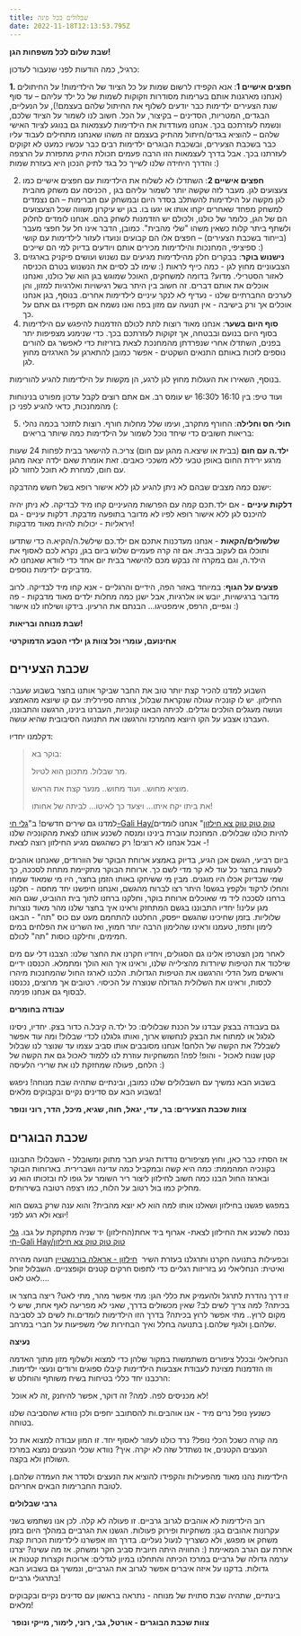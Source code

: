 ```yaml
---
title: שבלולים בכל פינה
date: 2022-11-18T12:13:53.795Z
---
```

**שבת שלום לכל משפחות הגן!**

כרגיל, כמה הודעות לפני שנעבור לעדכון:

**1. חפצים אישיים 1**: אנא הקפידו לרשום שמות על כל הציוד של הילדימות! על החיתולים (אנחנו מארגנות אותם בערימות מסודרות וזקוקות לשמות של כל ילד עליהם – עד סוף שנת הצעירים ילדימות כבר יודעים לשלוף את החיתול שלהם בעצמם!), על הנעליים, הבגדים, המטריות, הסדינים – בקיצור, על הכל. חשוב לנו לשמור על הציוד שלכם, ונשמח לעזרתכם בכך. אנחנו מעודדות את הילדימות לעצמאות גם בנוגע לציוד האישי שלהם – להוציא בגדים/חיתול מהתיק בעצמם זה משהו שאנחנו מתחילים לעבוד עליו כבר בשכבת הצעירים, ובשכבת הבוגרים ילדימות רבים כבר עכשיו כמעט לא זקוקים לעזרתנו בכך. אבל בדרך לעצמאות הזו הרבה פעמים תכולת התיק מתפזרת על הרצפה והדרך היחידה שלנו לשייך כל בגד לתיק הנכון היא בעזרת שמות :)

2. **חפצים אישיים 2**: השתדלו לא לשלוח את הילדימות עם חפצים אישיים כמו צעצועים לגן. מעבר לזה שקשה יותר לשמור עליהם בגן , הכניסה עם משחק מהבית לגן מקשה על הילדימות להשתלב בסדר היום ובמשחק עם חברימות – הם נצמדים למשחק מפחד שאחרים יקחו אותו או יגעו בו. בגן יש עיקרון משווה שכל הצעצועים הם של הגן, כלומר של כולנו, ולכולם יש הזדמנות לשחק בהם. אנחנו לומדים לחלוק ולשתף ביתר קלות כשאין משהו "שלי מהבית". כמובן, הדבר אינו חל על חפצי מעבר (בייחוד בשכבת הצעירים) – חפצים אלו הם קבועים ונועדו לעזור לילדימות עם קושי ספיציפי, המחנכות והילדימות מכירים אותם ויודעים בדיוק למי הם שייכים :)
3. **נישנוש בוקר**: בבקרים חלק מהילדימות מגיעים עם נשנוש ועושים פיקניק בארגזים הצבעוניים מחוץ לגן - כמה כייף לראות (: שימו לב לסיים את הנשנוש בטרם הכניסה לאזור הסטרילי. מדוע? בדומה למשחקים, האוכל שמוגש בגן הוא של כולנו, ואנחנו אוכלים את אותם דברים. זה חשוב בין היתר בשל רגישויות ואלרגיות למזון, והן לערכים החברתיים שלנו - נעדיף לא לנקר עיניים לילדימות אחרים. בנוסף, בגן אנחנו אוכלים אך ורק בישיבה - אין תנועה עם מזון בפה ואנו נשמח אם תקפידו גם אתם על כך.
4. **סוף היום בשער**: אנחנו מאוד רוצות לתת לכולם הזדמנות להיפגש עם הילדימות בסוף היום בנועם ובבטחה, אך זקוקות לעזרתכם בכך. כדי שנימנע מצפיפות יתר בפנים, השתדלו אחרי שנפרדתן מהמחנכת לצאת בזריזות כדי לאפשר גם להורים נוספים לזכות באותם התנאים השקטים - אפשר כמובן להתארגן על הארגזים מחוץ לגן.

בנוסף, השאירו את העגלות מחוץ לגן לרגע, הן מקשות על הילדימות להגיע להורימות.

ועוד טיפ: בין 16:10 ל16:30 יש עומס רב. אם אתם רוצים לקבל עדכון מפורט בנינוחות מהמחנכות, כדאי להגיע לפני כן (:

5. **חולי חס וחלילה**: החורף מתקרב, ועימו שלל מחלות חורף. רוצות לתזכר בכמה נהלי בריאות חשובים כדי שיחד נוכל לשמור על הילדימות כמה שיותר בריאים:

**ילד.ה עם חום** (בבית או שיצא.ה מהגן עם חום) צריכ.ה להישאר בבית לפחות 24 שעות מרגע ירידת החום באופן טבעי ללא משככי כאבים. זאת אומרת שאם ילדה יצאה מהגן עם חום, למחרת לא תוכל לחזור לגן.

ישנם כמה מצבים שבהם לא ניתן להגיע לגן ללא אישור רופא בשל חשש מהדבקה:

**דלקות עיניים** - אם ילד.תכם קמה עם הפרשות מהעיניים קחו מיד לבדיקה. לא ניתן יהיה להיכנס לגן ללא אישור רופא לפיו לא מדובר בתופעה מדבקת. דלקות עיניים - גם ויראליות - יכולות להיות מאוד מדבקות!

**שלשולים/הקאות** - אנחנו מעדכנות אתכם אם ילד.כם שילשל.ה/הקיא.ה כדי שתדעו ותוכלו גם לעקוב בבית. אם זה קרה פעמיים שלוש ביום בגן, נקרא לכם לאסוף את הילד.ה, וגם במקרה זה נבקש מכם להישאר בבית יום אחד כדי לוודא שאנחנו לא מדביקים ילדימות נוספים.

**פצעים על הגוף**: במיוחד באזור הפה, הידיים והרגליים - אנא קחו מיד לבדיקה. לרוב מדובר ברגישויות, יובש או אלרגיות, אבל ישנן כמה מחלות ילדים מאוד מדבקות - פה וגפיים, הרפס, אימפטיגו… הבנתם את הרעיון. בידקו ושילחו לנו אישור :)

**שבת מנוחה ובריאות!**

**אחינועם, עומרי וכל צוות גן ילדי הטבע הדמוקרטי**

## **שכבת הצעירים**

השבוע למדנו להכיר קצת יותר טוב את החבר שביקר אותנו בחצר בשבוע שעבר: החילזון. יש לו קונכיה עגולה שנקראת שבלול, צורתה ספירלית: עם קו שיוצא מהאמצע ועושה מעגלים הולכים וגדלים. לכיתה הבאנו קונכיות, העברנו בינינו, הרגשנו והתבוננו, העברנו אצבע על הקו היוצא מהמרכז והרגשנו את התנועה הסיבובית שהיא עושה.

דקלמנו יחדיו:

> בוקר בא:
>
> מר שבלול. מתכונן הוא לטיול.
>
> מוציא מחוש.. ועוד מחוש.. מנער קצת את הראש.
>
> את ביתו יקח איתו... ויצעד כך לאיטו... לביתה של אחותו!

למדנו גם שירים חדשים! ב"[גלי חי-Gali Hay/טוק טוק טוק צא חילזון](https://youtu.be/lUDJ9FzyyP4)" אנחנו לומדים להיות כולנו שבלולים. המחנכת עוברת בינינו ומנסה לשכנע אותנו לצאת מהקונכיה שלנו - אבל אנחנו לא רוצים! רק כשהגשם מגיע החילזון רוצה לצאת!

ביום רביעי, הגשם אכן הגיע, בדיוק באמצע ארוחת הבוקר של הוורודים, שאנחנו אוהבים לעשות בחצר כל עוד לא קר מדי לשם כך. ארוחת הבוקר מתקיימת מתחת לסככה, כך שמי שבדיוק אכלו היו מוגנים. מבין מי ששיחקו באותו הזמן בחצר, היו מי שמאוד שמחו והחלו לרקוד ולקפץ בגשם! היתר רצו לברוח מהגשם, ואנחנו חיפשנו יחד מחסה - חלקנו ברחנו לסככה ליד מי שאוכלים ארוחת בוקר, וחלקנו ברחנו לתוך בית ההוביט, שגם הוא מגן עלינו! יחדיו התבוננו בגשם המתחזק וראינו איך בחצר שלנו מהר מאוד נוצרות שלוליות. בזמן שחיכינו שהגשם ייפסק, החלטנו להתחמם מעט עם כוס "תה" - הבאנו לימון ותפוז, טעמנו וראינו שהלימון הרבה יותר חמוץ, ואז השרינו את הפלחים במים חמימים, וחילקנו כוסות "תה" לכולם.

לאחר מכן הצטרפו אלינו גם הסגולים, ויחדיו חקרנו את החצר שלנו: הצבנו דלי עם מים שילכוד את הטיפות שיורדות מהצילייה שלנו, וראינו איך הוא הולך ומתמלא. הכנסנו ידיים וראשים מעל הדלי והרגשנו את הטיפות הגדולות. הלכנו לארגז החול שהמחנכות מיהרו לכסות, וראינו את השלולית הגדולה שנוצרה על הכיסוי. רטובים אך מרוצים, נכנסנו לבסוף גם אנחנו פנימה.

**עבודה בחומרים**

גם בעבודה בבצק עבדנו על הכנת שבלולים: כל ילד.ה קיבל.ה כדור בצק. יחדיו, ניסינו לגלגל או למתוח את הבצק לנחשוש ארוך, ואותו גלגלנו לכדי שבלול! ומה עוד אפשר לשבלל? את הקשה של הלחם! אנחנו מסובבים אותו סביב עצמו עד שנוצר לנו שבלול קטן שנוח לאכול - והופ! לפה! המשחקיות עוזרת לנו ללמוד לאכול גם את הקשה של הלחם, פעולה שמחזקת לנו את שרירי הלעיסה :)

בשבוע הבא נמשיך עם השבלולים שלנו כמובן, ובינתיים שתהיה שבת מנוחה! ניפגש בשבוע הבא עם סדינים נקיים ובקבוקים מלאים!

**צוות שכבת הצעירים: בר, עדי, יגאל, חוה, שגיא, מיכל, הדר, רוני ונופר**

## **שכבת הבוגרים**

אז הסתיו כבר כאן, וחוץ מציפורים נודדות הגיע חבר מתוק ומשובלל - השבלול! התבוננו בקונכיה המהממת: כמה היא קשה ובמקביל כמה עדינה ושברירית. בארוחות הבוקר ובארגז החול הבנו כמה חשוב לחילזון ליצור ריר השומר על גופו לח ובזכותו הוא נע מחליק כמו בול רטוב על הלוח, כמו רצפה רטובה בשירותים.

במפגש פגשנו בחילזון ושאלנו אותו למה הוא לא יוצא מהבית? והוא ענה שרק בגשם הוא יוצא ולא רגע לפני!

ננסה לשכנע את החילזון לצאת- אגרוף ביד אחת(החילזון) יד שניה מתקתקת על גבו. [גלי חי-Gali Hay/טוק טוק טוק צא חילזון](https://youtu.be/lUDJ9FzyyP4)

ובפעילות בתנועה חקרנו ותרגלנו בעזרת השיר  [חילזון - אראלה בורנשטיין](https://youtu.be/VRf9RZa-HRI) תנועה מהירה ואיטית: הנחליאלי נע בזריזות רגליים כדי לתפוס חרקים קטנים וקופצניים. השבלול זוחל לאט לאט…. 

זו דרך נהדרת לתרגל ולהעמיק את כללי הגן: מתי אפשר מהר, מתי לאט? ריצה בחצר או בכיתה? למה צריך לשים לב? שאין מכשולים בדרך, שאני לא מפריעה לאף אחת, שיש לי מקום לרוץ.. מתי אפשר לרוץ בכיתה? בדרך הזו הילדימות לומדים.ות לשים לב לסביבה שלהם.ן ולגוף שלהם.ן בתנועה בחלל ואיך הבחירות שלי משפיעות על חברי במרחב.

**נעיצה**

הנחליאלי ובכלל ציפורים משתמשות במקור שלהן כדי למצוא ולשלוף מזון מתוך האדמה וזו הזדמנות מצוינת לעבודת אצבעות הילדימות קיבלו ספוגים ורודים ונעצי ילדימות. הרכבנו יחד כללי בטיחות בשיח משותף והוחלט ש:

 לא מכניסים לפה. למה? זה דוקר, אפשר להיחנק ,זה לא אוכל! 

כשנעץ נופל נרים מיד - אנו אוהבים.ות להסתובב יחפים ולכן נוודא שהסביבה שלנו בטוחה.

מה קורה כשכל הכלי נופל? נרד כולנו לעזור לאסוף יחד. זו המון עבודה למצוא את כל הנעצים הקטנים, אז נשתדל שזה לא יקרה. איך? נוודא שכלי הנעצים נמצא במרכז השולחן ולא בקצה.

הילדימות נהנו מאוד מהפעילות והקפידו להוציא את הנעצים ולסדר את העמדה שלהם.ן לטובת החברימות הבאים אחריהם.

**גרבי שבלולים**

רוב הילדימות לא אוהבים לגרוב גרביים. זו פעולה לא קלה. לכן אנו נשתמש בשני עקרונות אהובים בגן: משחקיות ופירוק פעולות. הגשנו את הגרביים במהלך היום בזמן משחק או מפגש, ולא כשצריך לנעול נעליים. בדרך הזו אפשרנו לילדימות הכרות קצת אחרת עם הגרב המאיימת (: החוויה היתה חיובית סביב חקר ומשחק. אז מה עשינו? יצרנו ערמה גדולה של גרביים במרכז הכיתה והתחלנו במיון לגדלים: ארוכות וקצרות קטנות או גדולות. בדקנו על איזה איברים אפשר לגרוב את הגרביים, ונמשיך גם בשבוע הבא בתרגולי גרביים!

בינתיים, שתהיה שבת סתוית של מנוחה - נתראה בראשון עם סדינים נקיים ובקבוקים מלאים!

 **צוות שכבת הבוגרים - אורטל, גבי, רוני, לימור, מייקי ונופר**